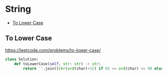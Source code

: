 # String 

+ [To Lower Case](#to-lower-case)

## To Lower Case

https://leetcode.com/problems/to-lower-case/

```python
class Solution:
    def toLowerCase(self, str: str) -> str:
        return ''.join([chr(ord(char)+32) if 65 <= ord(char) <= 90 else char for char in str])
```
